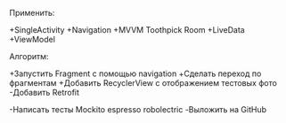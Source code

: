 Применить:

+SingleActivity
+Navigation
+MVVM
Toothpick
Room
+LiveData
+ViewModel

Алгоритм:

+Запустить Fragment с помощью navigation
+Сделать переход по фрагментам
+Добавить RecyclerView с отображением тестовых фото
-Добавить Retrofit


-Написать тесты
    Mockito
    espresso
    robolectric
-Выложить на GitHub
